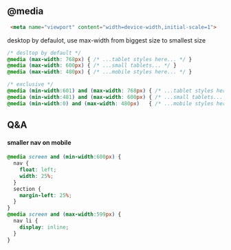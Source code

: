 
## @media

```html
 <meta name="viewport" content="width=device-width,initial-scale=1">
```


desktop by defaulot, use max-width from biggest size to smallest size

```css
/* desltop by default */
@media (max-width: 768px) { /* ...tablet styles here... */ }
@media (max-width: 600px) { /* ...small tablets... */ }
@media (max-width: 480px) { /* ...mobile styles here... */ }
```

```css
/* exclusive */
@media (min-width:601) and (max-width: 768px) { /* ...tablet styles here... */ }
@media (min-width:481) and (max-width: 600px) { /* ...small tablets... */ }
@media (min-width:0) and (max-width: 480px)   { /* ...mobile styles here... */ }
```

## Q&A

#### smaller nav on mobile 

```css  
@media screen and (min-width:600px) {
  nav {
    float: left;
    width: 25%;
  }
  section {
    margin-left: 25%;
  }
}
@media screen and (max-width:599px) {
  nav li {
    display: inline;
  }
}
```